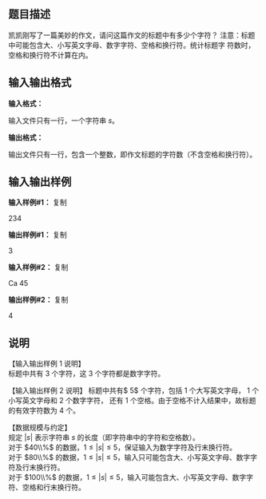题目描述
----

凯凯刚写了一篇美妙的作文，请问这篇作文的标题中有多少个字符？ 注意：标题中可能包含大、小写英文字母、数字字符、空格和换行符。统计标题字 符数时，空格和换行符不计算在内。

输入输出格式
------

**输入格式：**  

输入文件只有一行，一个字符串 $s$。

**输出格式：**  

输出文件只有一行，包含一个整数，即作文标题的字符数（不含空格和换行符）。

输入输出样例
------

**输入样例#1：** 复制

234 

**输出样例#1：** 复制

3

**输入样例#2：** 复制

Ca 45 

**输出样例#2：** 复制

4

说明
--

【输入输出样例 1 说明】  
标题中共有 3 个字符，这 3 个字符都是数字字符。

【输入输出样例 2 说明】 标题中共有$ 5$ 个字符，包括 $1$ 个大写英文字母， $1$ 个小写英文字母和 $2$ 个数字字符， 还有 $1$ 个空格。由于空格不计入结果中，故标题的有效字符数为 $4$ 个。

【数据规模与约定】  
规定 $|s|$ 表示字符串 $s$ 的长度（即字符串中的字符和空格数）。  
对于 $40\\%$ 的数据，$1 ≤ |s| ≤ 5$，保证输入为数字字符及行末换行符。  
对于 $80\\%$ 的数据，$1 ≤ |s| ≤ 5$，输入只可能包含大、小写英文字母、数字字符及行末换行符。  
对于 $100\\%$ 的数据，$1 ≤ |s| ≤ 5$，输入可能包含大、小写英文字母、数字字符、空格和行末换行符。